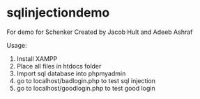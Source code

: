 # sqlinjectiondemo
For demo for Schenker 
Created by Jacob Hult and Adeeb Ashraf

Usage:
1. Install XAMPP
2. Place all files in htdocs folder
3. Import sql database into phpmyadmin
4. go to localhost/badlogin.php to test sql injection
5. go to localhost/goodlogin.php to test good login
